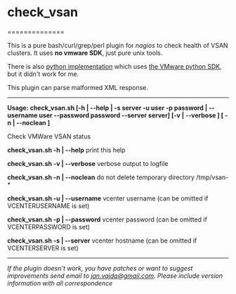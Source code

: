 # check_vsan
==============

This is a pure bash/curl/grep/perl plugin for _nagios_ to check health of VSAN
clusters. It uses **no vmware SDK**, just pure unix tools.

There is also [python implementation](https://github.com/markhamb/check_vsan)
which uses [the VMware python
SDK](https://www.vmware.com/support/developer/vapi/index.html), but it
didn't work for me.

This plugin can parse malformed XML response.

--------------

__Usage: check_vsan.sh [-h | --help | -s server -u user -p password | --username user --password password --server server] [-v | --verbose ] [ -n | --noclean ]__

Check VMWare VSAN status 

  **check_vsan.sh -h | --help**
    print this help

  **check_vsan.sh -v | --verbose**
     verbose output to logfile

  **check_vsan.sh -n | --noclean**
     do not delete temporary directory /tmp/vsan-*

  **check_vsan.sh -u | --username**
     vcenter username (can be omitted if VCENTERUSERNAME is set)

  **check_vsan.sh -p | --password**
     vcenter password (can be omitted if VCENTERPASSWORD is set)

  **check_vsan.sh -s | --server**
     vcenter hostname (can be omitted if VCENTERSERVER is set)

--------------

_If the plugin doesn't work, you have patches or want to suggest improvements
send email to jan.vajda@gmail.com.
Please include version information with all correspondence_
